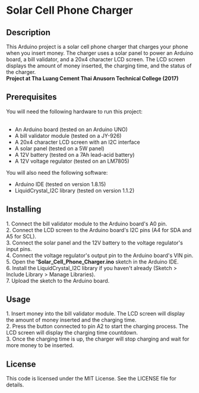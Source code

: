 # Solar Cell Phone Charger
<h2>Description</h2>
This Arduino project is a solar cell phone charger that charges your phone when you insert money. The charger uses a solar panel to power an Arduino board, a bill validator, and a 20x4 character LCD screen. The LCD screen displays the amount of money inserted, the charging time, and the status of the charger.<br>
<b>Project at Tha Luang Cement Thai Anusorn Technical College (2017)</b>
<h2>Prerequisites</h2>
You will need the following hardware to run this project:<br><br>

- An Arduino board (tested on an Arduino UNO)<br>
- A bill validator module (tested on a JY-926)<br>
- A 20x4 character LCD screen with an I2C interface<br>
- A solar panel (tested on a 5W panel)<br>
- A 12V battery (tested on a 7Ah lead-acid battery)<br>
- A 12V voltage regulator (tested on an LM7805)<br>

You will also need the following software:<br>

- Arduino IDE (tested on version 1.8.15)<br>
- LiquidCrystal_I2C library (tested on version 1.1.2)<br>
<h2>Installing</h2>
1. Connect the bill validator module to the Arduino board's A0 pin.<br>
2. Connect the LCD screen to the Arduino board's I2C pins (A4 for SDA and A5 for SCL).<br>
3. Connect the solar panel and the 12V battery to the voltage regulator's input pins.<br>
4. Connect the voltage regulator's output pin to the Arduino board's VIN pin.<br>
5. Open the <b>'Solar_Cell_Phone_Charger.ino</b> sketch in the Arduino IDE.<br>
6. Install the LiquidCrystal_I2C library if you haven't already (Sketch > Include Library > Manage Libraries).<br>
7. Upload the sketch to the Arduino board.<br>
<h2>Usage</h2>
1. Insert money into the bill validator module. The LCD screen will display the amount of money inserted and the charging time.<br>
2. Press the button connected to pin A2 to start the charging process. The LCD screen will display the charging time countdown.<br>
3. Once the charging time is up, the charger will stop charging and wait for more money to be inserted.<br>
<h2>License</h2>
This code is licensed under the MIT License. See the LICENSE file for details.

